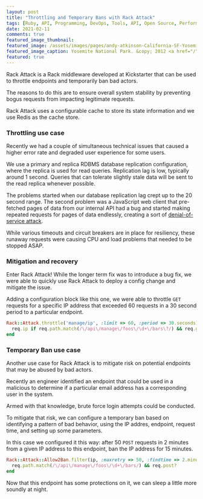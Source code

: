 ```yaml
---
layout: post
title: "Throttling and Temporary Bans with Rack Attack"
tags: [Ruby, API, Programming, DevOps, Tools, API, Open Source, Performance]
date: 2021-02-11
comments: true
featured_image_thumbnail:
featured_image: /assets/images/pages/andy-atkinson-California-SF-Yosemite-June-2012.jpg
featured_image_caption: Yosemite National Park. &copy; 2012 <a href="/">Andy Atkinson</a>
featured: true
---
```


Rack Attack is a Rack middleware developed at Kickstarter that can be used to throttle endpoints and temporarily ban bad actors.

The reasons to do this are to ensure overall system stability by preventing bogus requests from impacting legitimate requests.

Rack Attack uses a configurable cache to store its state information and we use Redis as the cache store.


### Throttling use case

Recently we had a couple of simultaneous technical issues that caused a higher error rate and degraded user experience for some users.

We use a primary and replica RDBMS database replication configuration, where the replica is used for read queries. Replication lag is low, typically around 1 second. Queries that can tolerate slightly stale data will be sent to the read replica whenever possible.

The problems started when our database replication lag crept up to the 20 second range. The second problem was a JavaScript web client that pre-fetched pages of data from our internal API had a bug and started making repeated requests for pages of data endlessly, creating a sort of [denial-of-service attack](https://en.wikipedia.org/wiki/Denial-of-service_attack).

While various timeouts and circuit breakers are in place for resiliency, these runaway requests were causing CPU and load problems that needed to be stopped ASAP.


### Mitigation and recovery

Enter Rack Attack! While the longer term fix was to introduce a bug fix, we were able to quickly use Rack Attack to deploy a config change and mitigate the issue.

Adding a configuration block like this one, we were able to throttle `GET` requests for a specific IP address that exceeded 60 requests in a 30 second period to a particular endpoint.

```ruby
Rack::Attack.throttle('manage/ip', :limit => 60, :period => 30.seconds) do |req|
  req.ip if req.path.match(/\/api\/manage\/foos\/\d+\/bars\?/) && req.get?
end
```


### Temporary Ban use case

Another use case for Rack Attack is to mitigate risk on potential endpoints that may be abused by bad actors.

Recently an engineer identified an endpoint that could be used in a malicious to determine if a particular email address has a corresponding user in the system.

Armed with that knowledge, brute force login attempts could be conducted.

To mitigate that risk, we can configure a temporary ban based on identifying a pattern of bad behavior, using the IP addres, endpoint, request time, and setting up some parameters.

In this case we configured it this way: after 50 `POST` requests in 2 minutes from a given IP address to this endpoint, ban the IP address for 15 minutes.

```ruby
Rack::Attack::Allow2Ban.filter(ip, :maxretry => 50, :findtime => 2.minute, :bantime => 15.minutes) do
  req.path.match(/\/api\/manage\/foos\/\d+\/bars/) && req.post?
end
```

Now that this endpoint has some protections on it, we can sleep a little more soundly at night.
